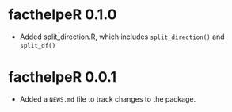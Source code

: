 # facthelpeR 0.1.0

* Added split_direction.R, which includes `split_direction()` and `split_df()`

# facthelpeR 0.0.1

* Added a `NEWS.md` file to track changes to the package.
